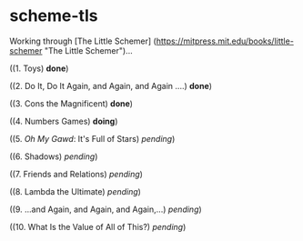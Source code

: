 # scheme-tls
Working through [The Little Schemer] (https://mitpress.mit.edu/books/little-schemer "The Little Schemer")...

((1. Toys) __done__)

((2. Do It, Do It Again, and Again, and Again ....) __done__)

((3. Cons the Magnificent) __done__)

((4. Numbers Games) __doing__)

((5. *Oh My Gawd*: It's Full of Stars) _pending_)

((6. Shadows) _pending_)

((7. Friends and Relations) _pending_)

((8. Lambda the Ultimate) _pending_)

((9. ...and Again, and Again, and Again,...) _pending_)

((10. What Is the Value of All of This?) _pending_)
